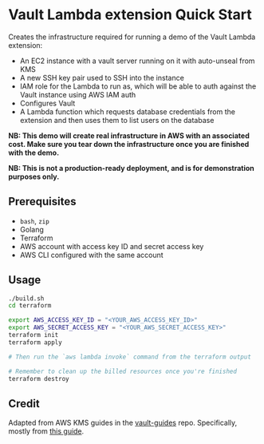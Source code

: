 # Vault Lambda extension Quick Start

Creates the infrastructure required for running a demo of the Vault Lambda extension:

* An EC2 instance with a vault server running on it with auto-unseal from KMS
* A new SSH key pair used to SSH into the instance
* IAM role for the Lambda to run as, which will be able to auth against the Vault instance using AWS IAM auth
* Configures Vault
* A Lambda function which requests database credentials from the extension and then uses them to list users on the database

**NB: This demo will create real infrastructure in AWS with an associated
cost. Make sure you tear down the infrastructure once you are finished with
the demo.**

**NB: This is not a production-ready deployment, and is for demonstration
purposes only.**

## Prerequisites

* `bash`, `zip`
* Golang
* Terraform
* AWS account with access key ID and secret access key
* AWS CLI configured with the same account

## Usage

```bash
./build.sh
cd terraform

export AWS_ACCESS_KEY_ID = "<YOUR_AWS_ACCESS_KEY_ID>"
export AWS_SECRET_ACCESS_KEY = "<YOUR_AWS_SECRET_ACCESS_KEY>"
terraform init
terraform apply

# Then run the `aws lambda invoke` command from the terraform output

# Remember to clean up the billed resources once you're finished
terraform destroy
```

## Credit

Adapted from AWS KMS guides in the [vault-guides](https://github.com/hashicorp/vault-guides) repo.
Specifically, mostly from [this guide](https://learn.hashicorp.com/tutorials/vault/agent-aws).
